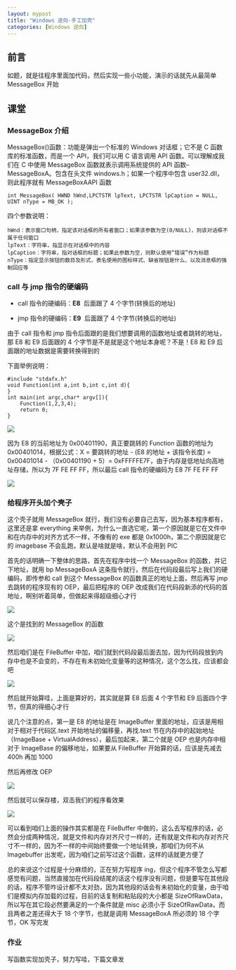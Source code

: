 ```yaml
---
layout: mypost
title: "Windows 逆向-手工加壳"
categories: [Windows 逆向]
---
```


## 前言

如题，就是往程序里面加代码，然后实现一些小功能，演示的话就先从最简单 MessageBox 开始

## 课堂

### MessageBox 介绍

MessageBox()函数：功能是弹出一个标准的 Windows 对话框；它不是 C 函数库的标准函数，而是一个 API，我们可以用 C 语言调用 API 函数。可以理解成我们在 C 中使用 MessageBox 函数就表示调用系统提供的 API 函数–MessageBoxA。包含在头文件 windows.h；如果一个程序中包含 user32.dll，则此程序就有 MessageBoxAAPI 函数

```
int MessageBox( HWND hWnd,LPCTSTR lpText, LPCTSTR lpCaption = NULL, UINT nType = MB_OK );
```

四个参数说明：

```
hWnd：表示窗口句柄，指定该对话框的所有者窗口；如果该参数为空(0/NULL)，则该对话框不属于任何窗口
lpText：字符串，指显示在对话框中的内容
lpCaption：字符串，指对话框的标题；如果此参数为空，则默认使用“错误”作为标题
nType：指定显示按钮的数目及形式，表名使用的图标样式、缺省按钮是什么、以及消息框的强制回应等
```

### call 与 jmp 指令的硬编码

- call 指令的硬编码：**E8**  后面跟了 4 个字节(转换后的地址)

- jmp 指令的硬编码：**E9**  后面跟了 4 个字节(转换后的地址)

由于 call 指令和 jmp 指令后面跟的是我们想要调用的函数地址或者跳转的地址，那 E8 和 E9 后面跟的 4 个字节是不是就是这个地址本身呢？不是！E8 和 E9 后面跟的地址数据是需要转换得到的

下面举例说明：

```
#include "stdafx.h"
void Function(int a,int b,int c,int d){
}
int main(int argc,char* argv[]){
    Function(1,2,3,4);
    return 0;
}
```

![](image-53.png)

因为 E8 的当前地址为 0x00401190，真正要跳转的 Function 函数的地址为 0x00401014，根据公式：X = 要跳转的地址 - (E8 的地址 + 该指令长度) = 0x00401014 - （0x00401190 + 5）= 0xFFFFFE7F，由于内存是低地址向高地址存储，所以为 7F FE FF FF，所以最后 call 指令的硬编码为 E8 7F FE FF FF

![](image-54.png)

### 给程序开头加个壳子

这个壳子就用 MessageBox 就行，我们没有必要自己去写，因为基本程序都有，这里还是拿 everything 来举例，为什么一直选它呢，第一个原因就是它在文件中和在内存中的对齐方式不一样，不像有的 exe 都是 0x1000h，第二个原因就是它的 imagebase 不会乱跑，默认是啥就是啥，默认不会用到 PIC

首先的话明确一下整体的思路，首先在程序中找一个 MessageBox 的函数，并记下地址，就用 bp MessageBoxA 这条指令就行，然后在代码段最后写上我们的硬编码，即传参和 call 到这个 MessageBox 的函数真正的地址上面，然后再写 jmp 去跳转的程序现有的 OEP，最后把程序的 OEP 改成我们在代码段新添的代码的首地址，啊别听着简单，但做起来得超级细心才行

![](9D6B29F6B070AD0191737D0EC9AD8D0F-1024x691.jpg)

这个是找到的 MessageBox 的函数

![](image-55-1024x568.png)

然后咱们是在 FileBuffer 中加，咱们就到代码段最后面去加，因为代码段放到内存中也是不会变的，不存在有未初始化变量等的这种情况，这个怎么找，应该都会吧

![](Screenshot_1-4-1024x436.png)

然后就开始算哇，上面是算好的，其实就是算 E8 后面 4 个字节和 E9 后面四个字节，但真的得细心才行

说几个注意的点，第一是 E8 的地址是在 ImageBuffer 里面的地址，应该是用相对于相对于代码区.text 开始地址的偏移量，再找.text 节在内存中的起始地址（ImageBase + VirtualAddress），最后加起来，第二个就是 OEP 也是内存中相对于 ImageBase 的偏移地址，如果要从 FileBuffer 开始算的话，应该是先减去 400h 再加 1000

然后再修改 OEP

![](Screenshot_2-3-1024x667.png)

然后就可以保存楼，双击我们的程序看效果

![](Screenshot_3-1-1024x549.png)

可以看到咱们上面的操作其实都是在 FileBuffer 中做的，这么去写程序的话，必然会分成两种情况，就是文件和内存对齐尺寸一样的，还有就是文件和内存对齐尺寸不一样的，因为不一样的中间始终要做一个地址转换，那咱们为何不从 Imagebuffer 出发呢，因为咱们之前写过这个函数，这样的话就更方便了

总的来说这个过程是十分麻烦的，正在努力写程序 ing，但这个程序不管怎么写都感觉有问题，当然直接加在代码段结尾的话这个程序没有问题，但是要写在其他段的话，程序不管咋设计都不太对劲，因为其他段的话会有未初始化的变量，由于咱们是模拟内存加载的过程，目前的话复制和粘贴段的大小都是 SizeOfRawData，所以写在其它段必然要满足的一个条件就是 misc 必须小于 SizeOfRawData，而且两者之差还得大于 18 个字节，也就是调用 MessageBoxA 所必须的 18 个字节，OK 写完发

### 作业

写函数实现加壳子，努力写哇，下篇文章发